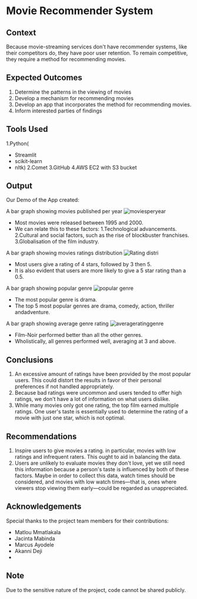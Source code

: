 # Movie Recommender System

## Context
Because movie-streaming services don't have recommender systems, like their competitors do, they have poor user retention. To remain competitive, they require a method for recommending movies.

## Expected Outcomes
1. Determine the patterns in the viewing of movies
2. Develop a mechanism for recommending movies
3. Develop an app that incorporates the method for recommending movies.
4. Inform interested parties of findings

## Tools Used
1.Python(
- Streamlit
- scikit-learn
- nltk)
2.Comet
3.GitHub
4.AWS EC2 with S3 bucket

## Output

Our Demo of the App created: 


A bar graph showing movies published per year
![moviesperyear](https://github.com/Toka008/movie-recommender/assets/63381061/c2d706a0-079a-48b1-ad73-ede3a62f192d)
- Most movies were released between 1995 and 2000.
- We can relate this to these factors:
    1.Technological advancements.
    2.Cultural and social factors, such as the rise of blockbuster franchises.
    3.Globalisation of the film industry.

A bar graph showing movies ratings distribution
![Rating distri](https://github.com/Toka008/movie-recommender/assets/63381061/546a2518-9cc8-4187-9215-985aa152e6e9)
- Most users give a rating of 4 stars, followed by 3 then 5.
- It is also evident that users are more likely to give a 5 star rating than a 0.5.

A bar graph showing popular genre
![popular genre](https://github.com/Toka008/movie-recommender/assets/63381061/bfd7c8c5-c178-4150-ac31-17f690553bf8)
- The most popular genre is drama.
- The top 5 most popular genres are drama, comedy, action, thriller andadventure.

A bar graph showing average genre rating
![averageratinggenre](https://github.com/Toka008/movie-recommender/assets/63381061/5790560b-effa-4d73-bb2e-990d2b3facb9)
- Film-Noir performed better than all the other genres.
- Wholistically, all genres performed well, averaging at 3 and above.

## Conclusions
1. An excessive amount of ratings have been provided by the most popular users. This could distort the results in favor of their personal preferences if not handled appropriately.
2. Because bad ratings were uncommon and users tended to offer high ratings, we don't have a lot of information on what users dislike.
3. While many movies only got one rating, the top film earned multiple ratings. One user's taste is essentially used to determine the rating of a movie with just one star, which is not optimal.


## Recommendations
1. Inspire users to give movies a rating. in particular, movies with low ratings and infrequent raters. This ought to aid in balancing the data.
2. Users are unlikely to evaluate movies they don't love, yet we still need this information because a person's taste is influenced by both of these factors. Maybe in order to collect this data, watch times should be considered, and movies with low watch times—that is, ones where viewers stop viewing them early—could be regarded as unappreciated.

## Acknowledgements
Special thanks to the project team members for their contributions:

- Matlou Mmatlakala
- Jacinta Mabinda
- Marcus Ayodele
- Akanni Deji
- 

## Note
Due to the sensitive nature of the project, code cannot be shared publicly.

